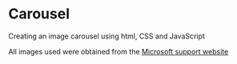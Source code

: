# Carousel
Creating an image carousel using html, CSS and JavaScript

All images used were obtained from the [Microsoft support website](https://support.microsoft.com/en-us/windows/wallpapers-5cfa0cc7-b75a-165a-467b-c95abaf5dc2a)


